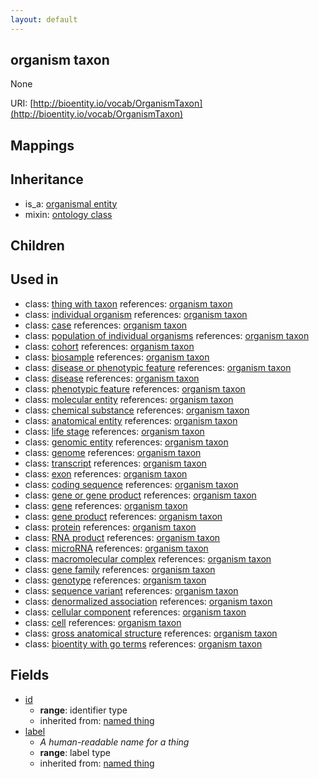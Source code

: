 ```yaml
---
layout: default
---
```


## organism taxon


None

URI: [http://bioentity.io/vocab/OrganismTaxon](http://bioentity.io/vocab/OrganismTaxon)
## Mappings


## Inheritance

 *  is_a: [organismal entity](OrganismalEntity.html)
 *  mixin: [ontology class](OntologyClass.html)

## Children


## Used in

 *  class: [thing with taxon](ThingWithTaxon.html) references: [organism taxon](OrganismTaxon.html)
 *  class: [individual organism](IndividualOrganism.html) references: [organism taxon](OrganismTaxon.html)
 *  class: [case](Case.html) references: [organism taxon](OrganismTaxon.html)
 *  class: [population of individual organisms](PopulationOfIndividualOrganisms.html) references: [organism taxon](OrganismTaxon.html)
 *  class: [cohort](Cohort.html) references: [organism taxon](OrganismTaxon.html)
 *  class: [biosample](Biosample.html) references: [organism taxon](OrganismTaxon.html)
 *  class: [disease or phenotypic feature](DiseaseOrPhenotypicFeature.html) references: [organism taxon](OrganismTaxon.html)
 *  class: [disease](Disease.html) references: [organism taxon](OrganismTaxon.html)
 *  class: [phenotypic feature](PhenotypicFeature.html) references: [organism taxon](OrganismTaxon.html)
 *  class: [molecular entity](MolecularEntity.html) references: [organism taxon](OrganismTaxon.html)
 *  class: [chemical substance](ChemicalSubstance.html) references: [organism taxon](OrganismTaxon.html)
 *  class: [anatomical entity](AnatomicalEntity.html) references: [organism taxon](OrganismTaxon.html)
 *  class: [life stage](LifeStage.html) references: [organism taxon](OrganismTaxon.html)
 *  class: [genomic entity](GenomicEntity.html) references: [organism taxon](OrganismTaxon.html)
 *  class: [genome](Genome.html) references: [organism taxon](OrganismTaxon.html)
 *  class: [transcript](Transcript.html) references: [organism taxon](OrganismTaxon.html)
 *  class: [exon](Exon.html) references: [organism taxon](OrganismTaxon.html)
 *  class: [coding sequence](CodingSequence.html) references: [organism taxon](OrganismTaxon.html)
 *  class: [gene or gene product](GeneOrGeneProduct.html) references: [organism taxon](OrganismTaxon.html)
 *  class: [gene](Gene.html) references: [organism taxon](OrganismTaxon.html)
 *  class: [gene product](GeneProduct.html) references: [organism taxon](OrganismTaxon.html)
 *  class: [protein](Protein.html) references: [organism taxon](OrganismTaxon.html)
 *  class: [RNA product](RnaProduct.html) references: [organism taxon](OrganismTaxon.html)
 *  class: [microRNA](Microrna.html) references: [organism taxon](OrganismTaxon.html)
 *  class: [macromolecular complex](MacromolecularComplex.html) references: [organism taxon](OrganismTaxon.html)
 *  class: [gene family](GeneFamily.html) references: [organism taxon](OrganismTaxon.html)
 *  class: [genotype](Genotype.html) references: [organism taxon](OrganismTaxon.html)
 *  class: [sequence variant](SequenceVariant.html) references: [organism taxon](OrganismTaxon.html)
 *  class: [denormalized association](DenormalizedAssociation.html) references: [organism taxon](OrganismTaxon.html)
 *  class: [cellular component](CellularComponent.html) references: [organism taxon](OrganismTaxon.html)
 *  class: [cell](Cell.html) references: [organism taxon](OrganismTaxon.html)
 *  class: [gross anatomical structure](GrossAnatomicalStructure.html) references: [organism taxon](OrganismTaxon.html)
 *  class: [bioentity with go terms](BioentityWithGoTerms.html) references: [organism taxon](OrganismTaxon.html)

## Fields

 * [id](id.html)
    * __range__: identifier type
    * inherited from: [named thing](NamedThing.html)
 * [label](label.html)
    * _A human-readable name for a thing_
    * __range__: label type
    * inherited from: [named thing](NamedThing.html)
